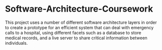 # Software-Architecture-Coursework

This project uses a number of different software architecture layers in order to create a prototype for an efficient system that can deal with emergency calls to a hospital, using different facets such as a database to store medical records, and a live server to share critical information between individuals.
